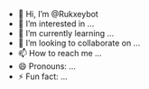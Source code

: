 - 👋 Hi, I’m @Rukxeybot
- 👀 I’m interested in ...
- 🌱 I’m currently learning ...
- 💞️ I’m looking to collaborate on ...
- 📫 How to reach me ...
- 😄 Pronouns: ...
- ⚡ Fun fact: ...

<!---
Rukxeybot/Rukxeybot is a ✨ special ✨ repository because its `README.md` (this file) appears on your GitHub profile.
You can click the Preview link to take a look at your changes.
--->
